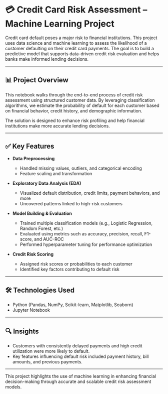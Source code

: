 # 💳 Credit Card Risk Assessment – Machine Learning Project

Credit card default poses a major risk to financial institutions. This project uses data science and machine learning to assess the likelihood of a customer defaulting on their credit card payments. The goal is to build a predictive model that supports data-driven credit risk evaluation and helps banks make informed lending decisions.

---

## 📊 Project Overview

This notebook walks through the end-to-end process of credit risk assessment using structured customer data. By leveraging classification algorithms, we estimate the probability of default for each customer based on financial behavior, credit history, and demographic information.

The solution is designed to enhance risk profiling and help financial institutions make more accurate lending decisions.

---

## ✅ Key Features

- **Data Preprocessing**  
  - Handled missing values, outliers, and categorical encoding  
  - Feature scaling and transformation

- **Exploratory Data Analysis (EDA)**  
  - Visualized default distribution, credit limits, payment behaviors, and more  
  - Uncovered patterns linked to high-risk customers

- **Model Building & Evaluation**  
  - Trained multiple classification models (e.g., Logistic Regression, Random Forest, etc.)  
  - Evaluated using metrics such as accuracy, precision, recall, F1-score, and AUC-ROC  
  - Performed hyperparameter tuning for performance optimization

- **Credit Risk Scoring**  
  - Assigned risk scores or probabilities to each customer  
  - Identified key factors contributing to default risk

---

## 🛠 Technologies Used

- Python (Pandas, NumPy, Scikit-learn, Matplotlib, Seaborn)
- Jupyter Notebook

---

## 🔍 Insights

- Customers with consistently delayed payments and high credit utilization were more likely to default.  
- Key features influencing default risk included payment history, bill amounts, and previous payments.

---

This project highlights the use of machine learning in enhancing financial decision-making through accurate and scalable credit risk assessment models.

